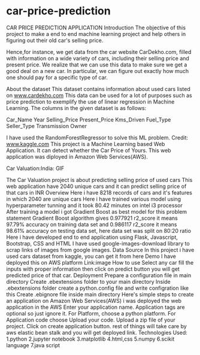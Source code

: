 # car-price-prediction
CAR PRICE PREDICTION APPLICATION
Introduction
The objective of this project to make a end to end machine learning project and help others in figuring out their old car's selling price.

Hence,for instance, we get data from the car website CarDekho.com, filled with information on a wide variety of cars, including their selling price and present price. We realize that we can use this data to make sure we get a good deal on a new car. In particular, we can figure out exactly how much one should pay for a specific type of car.

About the dataset
This dataset contains information about used cars listed on www.cardekho.com This data can be used for a lot of purposes such as price prediction to exemplify the use  of linear regression in Machine Learning. The columns in the given dataset is as follows:

Car_Name
Year
Selling_Price
Present_Price
Kms_Driven
Fuel_Type
Seller_Type
Transmission
Owner

I have used the RandomForestRegressor to solve this ML problem.
Credit: www.kaggle.com
This project is a Machine Learning based Web Application. It can detect whether the Car Price of Yours. This web application was diployed in Amazon Web Services(AWS).

Car Valuation:India:
GIF

The Car Valuation project is about predicting selling price of used cars
This web application have 2040 unique cars and it can predict selling price of that cars in INR
Overview
Here i have 8218 records of cars and it's features in which 2040 are unique cars
Here i have trained various model using hyperparameter tunning and it took 80.42 minutes on intel i3 processor
After training a model i got Gradient Boost as best model for this problem statement
Gradient Boost algorithm gives 0.977921 r2_score it means 97.79% accuracy on training data set and 0.986117 r2_score it means 98.61% accuracy on testing data set, here data set was split on 80:20 ratio
Here i have developed end to end application using Flask, Javascript, Bootstrap, CSS and HTML
I have used google-images-download library to scrap links of images from google images.
Data Source
In this project i have used cars dataset from kaggle, you can get it from here
Demo
I have deployed this on AWS platform Link:image
How to use
Select any car fill the inputs with proper information then click on predict button you will get predicted price of that car.
Deployment
Prepare a configuration file in main directory
Create .ebextensions folder to your main directory
Inside .ebextensions folder create a python.config file and write configration like this
Create .ebignore file inside main directory
Here's simple steps to create an application on Amazon Web Services(AWS)
i was deployed the web application in the AWS
Enter your application name.
Application tags are optional so just ignore it.
For Platform, choose a python platform.
For Application code choose Upload your code.
Upload a zip file of your project.
Click on create application button.
rest of things will take care by aws elastic bean stalk and you will get deployed link.
Technologies Used:
1.python
2.jupyter notebook
3.matplotlib
4.html,css
5.numpy
6.scikit language
7.java script
